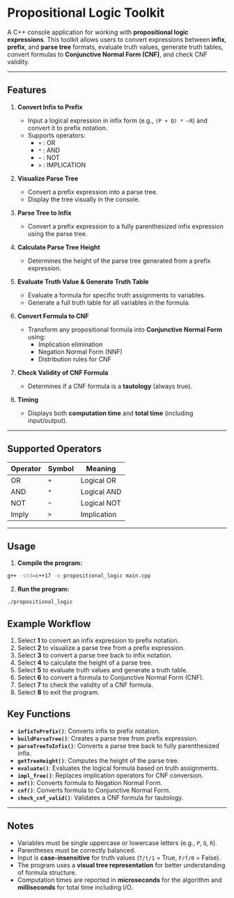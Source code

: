 # Propositional Logic Toolkit

A C++ console application for working with **propositional logic expressions**. This toolkit allows users to convert expressions between **infix**, **prefix**, and **parse tree** formats, evaluate truth values, generate truth tables, convert formulas to **Conjunctive Normal Form (CNF)**, and check CNF validity.

---

## Features

1. **Convert Infix to Prefix**  
   - Input a logical expression in infix form (e.g., `(P + Q) * ~R`) and convert it to prefix notation.  
   - Supports operators:  
     - `+` : OR  
     - `*` : AND  
     - `~` : NOT  
     - `>` : IMPLICATION

2. **Visualize Parse Tree**  
   - Convert a prefix expression into a parse tree.  
   - Display the tree visually in the console.

3. **Parse Tree to Infix**  
   - Convert a prefix expression to a fully parenthesized infix expression using the parse tree.

4. **Calculate Parse Tree Height**  
   - Determines the height of the parse tree generated from a prefix expression.

5. **Evaluate Truth Value & Generate Truth Table**  
   - Evaluate a formula for specific truth assignments to variables.  
   - Generate a full truth table for all variables in the formula.

6. **Convert Formula to CNF**  
   - Transform any propositional formula into **Conjunctive Normal Form** using:  
     - Implication elimination  
     - Negation Normal Form (NNF)  
     - Distribution rules for CNF

7. **Check Validity of CNF Formula**  
   - Determines if a CNF formula is a **tautology** (always true).

8. **Timing**  
   - Displays both **computation time** and **total time** (including input/output).

---

## Supported Operators

| Operator | Symbol | Meaning        |
|----------|--------|----------------|
| OR       | `+`    | Logical OR     |
| AND      | `*`    | Logical AND    |
| NOT      | `~`    | Logical NOT    |
| Imply    | `>`    | Implication    |

---

## Usage

1. **Compile the program:**

```bash
g++ -std=c++17 -o propositional_logic main.cpp
```
2. **Run the program:**

```bash
./propositional_logic
```

## Example Workflow

1. Select **1** to convert an infix expression to prefix notation.  
2. Select **2** to visualize a parse tree from a prefix expression.  
3. Select **3** to convert a parse tree back to infix notation.  
4. Select **4** to calculate the height of a parse tree.  
5. Select **5** to evaluate truth values and generate a truth table.  
6. Select **6** to convert a formula to Conjunctive Normal Form (CNF).  
7. Select **7** to check the validity of a CNF formula.  
8. Select **8** to exit the program.


## Key Functions

- **`infixToPrefix()`**: Converts infix to prefix notation.  
- **`buildParseTree()`**: Creates a parse tree from prefix expression.  
- **`parseTreeToInfix()`**: Converts a parse tree back to fully parenthesized infix.  
- **`getTreeHeight()`**: Computes the height of the parse tree.  
- **`evaluate()`**: Evaluates the logical formula based on truth assignments.  
- **`impl_free()`**: Replaces implication operators for CNF conversion.  
- **`nnf()`**: Converts formula to Negation Normal Form.  
- **`cnf()`**: Converts formula to Conjunctive Normal Form.  
- **`check_cnf_valid()`**: Validates a CNF formula for tautology.

---

## Notes

- Variables must be single uppercase or lowercase letters (e.g., `P`, `Q`, `R`).  
- Parentheses must be correctly balanced.  
- Input is **case-insensitive** for truth values (`T/t/1` = True, `F/f/0` = False).  
- The program uses a **visual tree representation** for better understanding of formula structure.  
- Computation times are reported in **microseconds** for the algorithm and **milliseconds** for total time including I/O.

